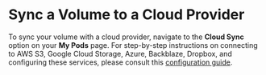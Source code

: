 # Sync a Volume to a Cloud Provider

To sync your volume with a cloud provider, navigate to the **Cloud Sync** option on your **My Pods** page. For step-by-step instructions on connecting to AWS S3, Google Cloud Storage, Azure, Backblaze, Dropbox, and configuring these services, please consult this [configuration guide](/pods/configuration/export-data).